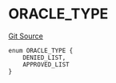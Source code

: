 # ORACLE_TYPE
[Git Source](https://github.com/thrackle-io/aquifi-rules-v1/blob/47aa0c8585077f5b931483a9b3097e3fe330a3c3/src/protocol/economic/ruleProcessor/RuleCodeData.sol)


```solidity
enum ORACLE_TYPE {
    DENIED_LIST,
    APPROVED_LIST
}
```

